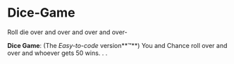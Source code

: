 # Dice-Game
Roll die over and over and over and over-   


**Dice Game**: (The *Easy-to-code* version**™**)
You and Chance roll over and over and whoever gets 50 wins. . .
